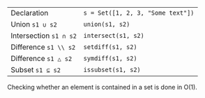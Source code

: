 |                          |                                   |
| ------------------------ | --------------------------------- |
| Declaration              | `s = Set([1, 2, 3, "Some text"])` |
| Union `s1 ∪ s2`        | `union(s1, s2)`                   |
| Intersection `s1 ∩ s2` | `intersect(s1, s2)`               |
| Difference `s1 \\ s2`  | `setdiff(s1, s2)`                 |
| Difference `s1 △ s2`   | `symdiff(s1, s2)`                 |
| Subset `s1 ⊆ s2`       | `issubset(s1, s2)      `          |

Checking whether an element is contained in a set is done in O(1).
